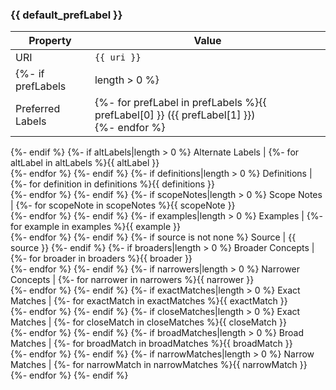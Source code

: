 ### {{ default_prefLabel }}
Property | Value
--- | ---
URI | `{{ uri }}`
{%- if prefLabels|length > 0 %}
Preferred Labels | {%- for prefLabel in prefLabels %}{{ prefLabel[0] }} ({{ prefLabel[1] }})<br />{%- endfor %}
{%- endif %}
{%- if altLabels|length > 0 %}
Alternate Labels | {%- for altLabel in altLabels %}{{ altLabel }}<br />{%- endfor %}
{%- endif %}
{%- if definitions|length > 0 %}
Definitions | {%- for definition in definitions %}{{ definitions }}<br />{%- endfor %}
{%- endif %}
{%- if scopeNotes|length > 0 %}
Scope Notes | {%- for scopeNote in scopeNotes %}{{ scopeNote }}<br />{%- endfor %}
{%- endif %}
{%- if examples|length > 0 %}
Examples | {%- for example in examples %}{{ example }}<br />{%- endfor %}
{%- endif %}
{%- if source is not none %}
Source | {{ source }}
{%- endif %}
{%- if broaders|length > 0 %}
Broader Concepts | {%- for broader in broaders %}{{ broader }}<br />{%- endfor %}
{%- endif %}
{%- if narrowers|length > 0 %}
Narrower Concepts | {%- for narrower in narrowers %}{{ narrower }}<br />{%- endfor %}
{%- endif %}
{%- if exactMatches|length > 0 %}
Exact Matches | {%- for exactMatch in exactMatches %}{{ exactMatch }}<br />{%- endfor %}
{%- endif %}
{%- if closeMatches|length > 0 %}
Exact Matches | {%- for closeMatch in closeMatches %}{{ closeMatch }}<br />{%- endfor %}
{%- endif %}
{%- if broadMatches|length > 0 %}
Broad Matches | {%- for broadMatch in broadMatches %}{{ broadMatch }}<br />{%- endfor %}
{%- endif %}
{%- if narrowMatches|length > 0 %}
Narrow Matches | {%- for narrowMatch in narrowMatches %}{{ narrowMatch }}<br />{%- endfor %}
{%- endif %}
